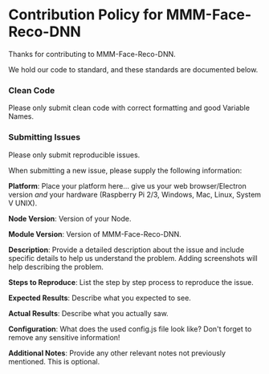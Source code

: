 # Contribution Policy for MMM-Face-Reco-DNN

Thanks for contributing to MMM-Face-Reco-DNN.

We hold our code to standard, and these standards are documented below.

### Clean Code

Please only submit clean code with correct formatting and good Variable Names.

### Submitting Issues

Please only submit reproducible issues.

When submitting a new issue, please supply the following information:

**Platform**: Place your platform here... give us your web browser/Electron version _and_ your hardware (Raspberry Pi 2/3, Windows, Mac, Linux, System V UNIX).

**Node Version**: Version of your Node.

**Module Version**: Version of MMM-Face-Reco-DNN.

**Description**: Provide a detailed description about the issue and include specific details to help us understand the problem. Adding screenshots will help describing the problem.

**Steps to Reproduce**: List the step by step process to reproduce the issue.

**Expected Results**: Describe what you expected to see.

**Actual Results**: Describe what you actually saw.

**Configuration**: What does the used config.js file look like? Don't forget to remove any sensitive information!

**Additional Notes**: Provide any other relevant notes not previously mentioned. This is optional.
